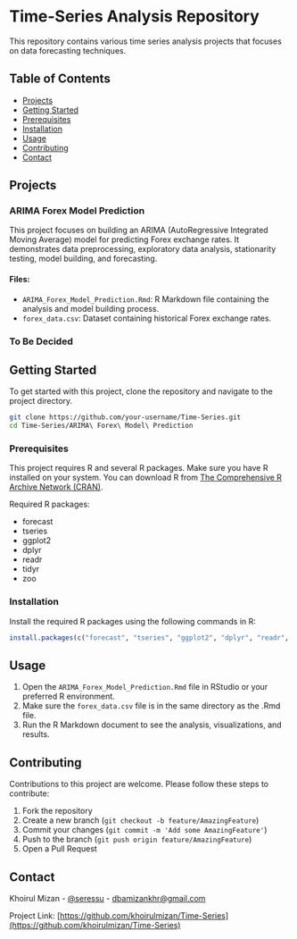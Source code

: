 # Time-Series Analysis Repository

This repository contains various time series analysis projects that focuses on data forecasting techniques.

## Table of Contents

- [Projects](#projects)
- [Getting Started](#getting-started)
- [Prerequisites](#prerequisites)
- [Installation](#installation)
- [Usage](#usage)
- [Contributing](#contributing)
- [Contact](#contact)

## Projects

### ARIMA Forex Model Prediction

This project focuses on building an ARIMA (AutoRegressive Integrated Moving Average) model for predicting Forex exchange rates. It demonstrates data preprocessing, exploratory data analysis, stationarity testing, model building, and forecasting.

#### Files:
- `ARIMA_Forex_Model_Prediction.Rmd`: R Markdown file containing the analysis and model building process.
- `forex_data.csv`: Dataset containing historical Forex exchange rates.

### To Be Decided

## Getting Started

To get started with this project, clone the repository and navigate to the project directory.

```bash
git clone https://github.com/your-username/Time-Series.git
cd Time-Series/ARIMA\ Forex\ Model\ Prediction
```

### Prerequisites

This project requires R and several R packages. Make sure you have R installed on your system. You can download R from [The Comprehensive R Archive Network (CRAN)](https://cran.r-project.org/).

Required R packages:
- forecast
- tseries
- ggplot2
- dplyr
- readr
- tidyr
- zoo

### Installation

Install the required R packages using the following commands in R:

```R
install.packages(c("forecast", "tseries", "ggplot2", "dplyr", "readr", "tidyr", "zoo"))
```

## Usage

1. Open the `ARIMA_Forex_Model_Prediction.Rmd` file in RStudio or your preferred R environment.
2. Make sure the `forex_data.csv` file is in the same directory as the .Rmd file.
3. Run the R Markdown document to see the analysis, visualizations, and results.

## Contributing

Contributions to this project are welcome. Please follow these steps to contribute:

1. Fork the repository
2. Create a new branch (`git checkout -b feature/AmazingFeature`)
3. Commit your changes (`git commit -m 'Add some AmazingFeature'`)
4. Push to the branch (`git push origin feature/AmazingFeature`)
5. Open a Pull Request

## Contact

Khoirul Mizan - [@seressu](https://twitter.com/seressu) - dbamizankhr@gmail.com

Project Link: [https://github.com/khoirulmizan/Time-Series](https://github.com/khoirulmizan/Time-Series)
